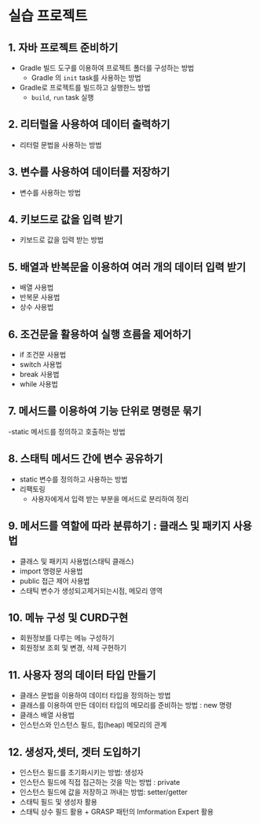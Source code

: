 # 실습 프로젝트

## 1. 자바 프로젝트 준비하기

- Gradle 빌드 도구를 이용하여 프로젝트 폴더를 구성하는 방법
  - Gradle 의 `init` task를 사용하는 방법
- Gradle로 프로젝트를 빌드하고 실행한느 방법
  - `build`, `run` task 실행

## 2. 리터럴을 사용하여 데이터 출력하기

- 리터럴 문법을 사용하는 방법

## 3. 변수를 사용하여 데이터를 저장하기

- 변수를 사용하는 방법

## 4. 키보드로 값을 입력 받기

- 키보드로 값을 입력 받는 방법

## 5. 배열과 반복문을 이용하여 여러 개의 데이터 입력 받기

- 배열 사용법
- 반복문 사용법
- 상수 사용법

## 6. 조건문을 활용하여 실행 흐름을 제어하기

- if 조건문 사용법
- switch 사용법
- break 사용법
- while 사용법


## 7. 메서드를 이용하여 기능 단위로 명령문 묶기

-static 메서드를 정의하고 호출하는 방법

## 8. 스태틱 메서드 간에 변수 공유하기

- static 변수를 정의하고 사용하는 방법
- 리팩토링
  - 사용자에게서 입력 받는 부분을 메서드로 분리하여 정리
  
## 9. 메서드를 역할에 따라 분류하기 : 클래스 및 패키지 사용법
- 클래스 및 패키지 사용법(스태틱 클래스)
- import 명령문 사용법
- public 접근 제어 사용법
- 스태틱 변수가 생성되고제거되는시점, 메모리 영역

## 10. 메뉴 구성 및 CURD구현

- 회원정보를 다루는 메뉴 구성하기
- 회원정보 조회 및 변경, 삭제 구현하기

## 11. 사용자 정의 데이터 타입 만들기

- 클래스 문법을 이용하여 데이터 타입을 정의하는 방법
- 클래스를 이용하여 만든 데이터 타입의 메모리를 준비하는 방법 : new 명령
- 클래스 배열 사용법
- 인스턴스와 인스턴스 필드, 힙(heap) 메모리의 관계

## 12. 생성자,셋터, 겟터 도입하기
- 인스턴스 필드를 초기화시키는 방법: 생성자
- 인스턴스 필드에 직접 접근하는 것을 막는 방법 : private
- 인스턴스 필드에 값을 저장하고 꺼내는 방법: setter/getter
- 스태틱 필드 및 생성자 활용
- 스태틱 상수 필드 활용 + GRASP 패턴의 Imformation Expert 활용
